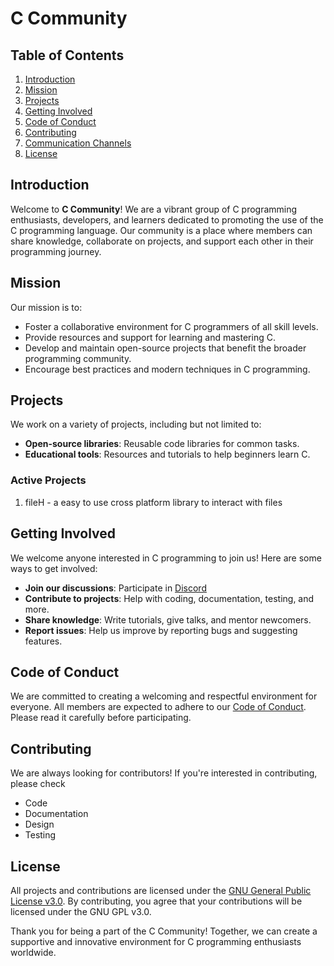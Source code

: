 # C Community

## Table of Contents
1. [Introduction](#introduction)
2. [Mission](#mission)
3. [Projects](#projects)
4. [Getting Involved](#getting-involved)
5. [Code of Conduct](#code-of-conduct)
6. [Contributing](#contributing)
7. [Communication Channels](#communication-channels)
8. [License](#license)

## Introduction
Welcome to **C Community**! We are a vibrant group of C programming enthusiasts, developers, and learners dedicated to promoting the use of the C programming language. Our community is a place where members can share knowledge, collaborate on projects, and support each other in their programming journey.

## Mission
Our mission is to:
- Foster a collaborative environment for C programmers of all skill levels.
- Provide resources and support for learning and mastering C.
- Develop and maintain open-source projects that benefit the broader programming community.
- Encourage best practices and modern techniques in C programming.

## Projects
We work on a variety of projects, including but not limited to:
- **Open-source libraries**: Reusable code libraries for common tasks.
- **Educational tools**: Resources and tutorials to help beginners learn C.

### Active Projects
1. fileH - a easy to use cross platform library to interact with files

## Getting Involved
We welcome anyone interested in C programming to join us! Here are some ways to get involved:
- **Join our discussions**: Participate in [Discord](https://discord.gg/rwwu5p5dQD)
- **Contribute to projects**: Help with coding, documentation, testing, and more.
- **Share knowledge**: Write tutorials, give talks, and mentor newcomers.
- **Report issues**: Help us improve by reporting bugs and suggesting features.

## Code of Conduct
We are committed to creating a welcoming and respectful environment for everyone. All members are expected to adhere to our [Code of Conduct](CODE_OF_CONDUCT.md). Please read it carefully before participating.

## Contributing
We are always looking for contributors! If you're interested in contributing, please check
- Code
- Documentation
- Design
- Testing

## License
All projects and contributions are licensed under the [GNU General Public License v3.0](https://www.gnu.org/licenses/gpl-3.0.en.html). By contributing, you agree that your contributions will be licensed under the GNU GPL v3.0.

Thank you for being a part of the C Community! Together, we can create a supportive and innovative environment for C programming enthusiasts worldwide.
